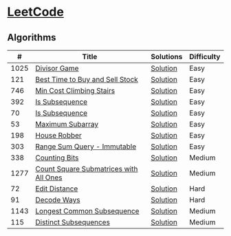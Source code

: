 # [LeetCode](https://lgiteetcode.com/problemset/algorithms/) 

## Algorithms

|  #  |      Title     |   Solutions    | Difficulty        
|-----|----------------|---------------|-------------
|1025|[Divisor Game](https://leetcode.com/problems/divisor-game/)|[Solution](../master/solutions/dp/1025.java) |Easy
|121|[Best Time to Buy and Sell Stock](https://leetcode.com/problems/best-time-to-buy-and-sell-stock/)|[Solution](../master/solutions/dp/121.java) |Easy
|746|[Min Cost Climbing Stairs](https://leetcode.com/problems/min-cost-climbing-stairs/)|[Solution](../master/solutions/dp/746.java) |Easy
|392|[Is Subsequence](https://leetcode.com/problems/is-subsequence/)|[Solution](../master/solutions/dp/392.java) |Easy
|70|[Is Subsequence](https://leetcode.com/problems/climbing-stairs/)|[Solution](../master/solutions/dp/70.java) |Easy
|53|[Maximum Subarray](https://leetcode.com/problems/maximum-subarray/)|[Solution](../master/solutions/dp/53.java) |Easy
|198|[House Robber](https://leetcode.com/problems/house-robber/)|[Solution](../master/solutions/dp/198.java) |Easy
|303|[Range Sum Query - Immutable](https://leetcode.com/problems/range-sum-query-immutable/)|[Solution](../master/solutions/dp/303.java) |Easy
|338|[Counting Bits](https://leetcode.com/problems/counting-bits/)|[Solution](../master/solutions/dp/338.java) |Medium
|1277|[Count Square Submatrices with All Ones](https://leetcode.com/problems/count-square-submatrices-with-all-ones/)|[Solution](../master/solutions/dp/1277.java) |Medium
|72|[Edit Distance](https://leetcode.com/problems/edit-distance/)|[Solution](../master/solutions/dp/72.java) |Hard
|91|[Decode Ways](https://leetcode.com/problems/decode-ways/)|[Solution](../master/solutions/dp/91.java) |Hard
|1143|[Longest Common Subsequence](https://leetcode.com/problems/longest-common-subsequence/)|[Solution](../master/solutions/dp/1143.java) |Medium
|115|[Distinct Subsequences](https://leetcode.com/problems/distinct-subsequences/)|[Solution](../master/solutions/dp/115.java) |Medium